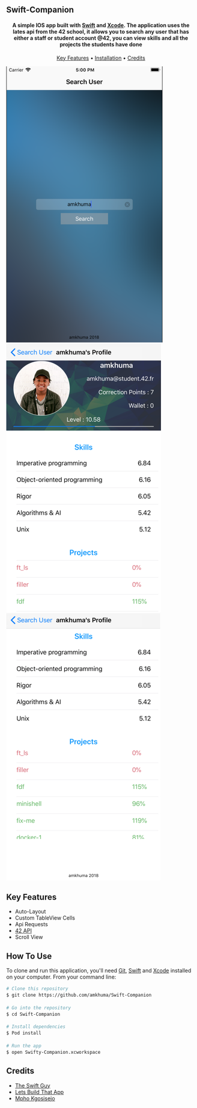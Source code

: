 ## Swift-Companion

<h4 align="center">A simple IOS app built with <a href="https://swift.org" target="_blank">Swift</a> and <a href="https://developer.apple.com/xcode/" target="_blank">Xcode</a>. The application uses the lates api from the 42 school, it allows you to search any user that has either a staff or student account @42, you can view skills and all the projects the students have done</h4>

<p align="center">
  <a href="#key-features">Key Features</a> •
  <a href="#how-to-use">Installation</a> •
  <a href="#credits">Credits</a> 
</p>

![screenshot](https://github.com/amkhuma/Swift-Companion/blob/master/Images/Search.png)  ![screenshot](https://github.com/amkhuma/Swift-Companion/blob/master/Images/Profile.png) ![screenshot](https://github.com/amkhuma/Swift-Companion/blob/master/Images/projects.png) 

## Key Features

* Auto-Layout
* Custom TableView Cells
* Api Requests
* [42 API](https://api.intra.42.fr/apidoc)
* Scroll View

## How To Use

To clone and run this application, you'll need [Git](https://git-scm.com), [Swift](https://swift.org/download/) and [Xcode](https://developer.apple.com/xcode/) installed on your computer. From your command line:

```bash
# Clone this repository
$ git clone https://github.com/amkhuma/Swift-Companion

# Go into the repository
$ cd Swift-Companion

# Install dependencies
$ Pod install

# Run the app
$ open Swifty-Companion.xcworkspace
```

## Credits

- [The Swift Guy](http://theswiftguy.com)
- [Lets Build That App](https://www.letsbuildthatapp.com)
- [Mpho Kgosisejo](https://mpho-kgosisejo.github.io/portfolio/)
